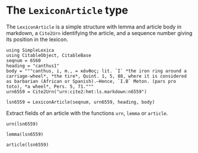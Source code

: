 # The `LexiconArticle` type


The `LexiconArticle` is a simple structure with lemma and article body in markdown, a `Cite2Urn` identifying the article, and a sequence number giving its position in the lexicon.

```@example article
using SimpleLexica
using CitableObject, CitableBase
seqnum = 6560
heading = "canthus1"
body = """canthus, i, m., = κάνθος; lit. `I` *the iron ring around a carriage-wheel*, *the tire*, Quint. 1, 5, 88, where it is considered as barbarian (African or Spanish).—Hence, `I.B` Meton. (pars pro toto), *a wheel*, Pers. 5, 71."""
urn6559 = Cite2Urn("urn:cite2:hmt:ls.markdown:n6559")

lsn6559 = LexiconArticle(seqnum, urn6559, heading, body)
```

Extract fields of an article with the functions `urn`, `lemma` or `article`.


```@example article
urn(lsn6559)
```


```@example article
lemma(lsn6559)
```

```@example article
article(lsn6559)
```


